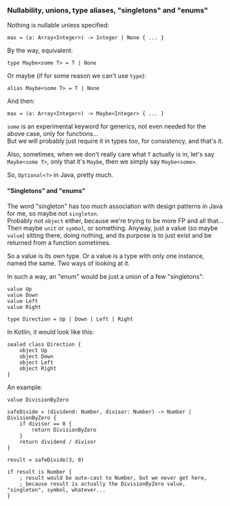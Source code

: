 ### Nullability, unions, type aliases, "singletons" and "enums"

Nothing is nullable unless specified:

```
max = (a: Array<Integer>) -> Integer | None { ... }
```

By the way, equivalent:

```
type Maybe<some T> = T | None
```

Or maybe (if for some reason we can't use `type`):

```
alias Maybe<some T> = T | None
```

And then:

```
max = (a: Array<Integer>) -> Maybe<Integer> { ... }
```

`some` is an experimental keyword for generics, not even needed for the above case, only for functions...\
But we will probably just require it in types too, for consistency, and that's it.

Also, sometimes, when we don't really care what `T` actually is in, let's say `Maybe<some T>`, only that it's `Maybe`,
then we simply say `Maybe<some>`.

So, `Optional<?>` in Java, pretty much.

#### "Singletons" and "enums"

The word "singleton" has too much association with design patterns in Java for me, so maybe not `singleton`.\
Probably not `object` either, because we're trying to be more FP and all that...\
Then maybe `unit` or `symbol`, or something. Anyway, just a value (so maybe `value`) sitting there, doing nothing,
and its purpose is to just exist and be returned from a function sometimes.

So a value is its own type. Or a value is a type with only one instance, named the same. Two ways of looking at it.

In such a way, an "enum" would be just a union of a few "singletons":

```
value Up
value Down
value Left
value Right

type Direction = Up | Down | Left | Right
```

In Kotlin, it would look like this:
```
sealed class Direction {
    object Up
    object Down
    object Left
    object Right
}
```

An example:

```
value DivisionByZero

safeDivide = (dividend: Number, divisor: Number) -> Number | DivisionByZero {
    if divisor == 0 {
        return DivisionByZero
    }
    return dividend / divisor
}

result = safeDivide(3, 0)

if result is Number {
    ; result would be auto-cast to Number, but we never get here,
    ; because result is actually the DivisionByZero value, "singleton", symbol, whatever...
}
```